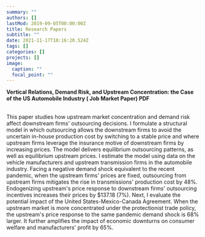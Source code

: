```yaml
---
summary: ""
authors: []
lastMod: 2019-09-05T00:00:00Z
title: Research Papers
subtitle: ""
date: 2021-11-17T10:16:20.524Z
tags: []
categories: []
projects: []
image:
  caption: ""
  focal_point: ""
---
```

​**Vertical Relations, Demand Risk, and Upstream Concentration: the Case of the US Automobile Industry ( Job Market Paper) PDF**

\
This paper studies how upstream market concentration and demand risk affect downstream firms' outsourcing decisions. I formulate a structural model in which outsourcing allows the downstream firms to avoid the uncertain in-house production cost by switching to a stable price and where upstream firms leverage the insurance motive of downstream firms by increasing prices. The model delivers equilibrium outsourcing patterns, as well as equilibrium upstream prices. I estimate the model using data on the vehicle manufacturers and upstream transmission firms in the automobile industry. Facing a negative demand shock equivalent to the recent pandemic, when the upstream firms' prices are fixed, outsourcing from upstream firms mitigates the rise in transmissions' production cost by 48%. Endogenizing upstream's price response to downstream firms' outsourcing incentives increases their prices by $137.18 (7%). Next, I evaluate the potential impact of the United States-Mexico-Canada Agreement. When the upstream market is more concentrated under the protectionist trade policy, the upstream's price response to the same pandemic demand shock is 68% larger. It further amplifies the impact of economic downturns on consumer welfare and manufacturers' profit by 65%.